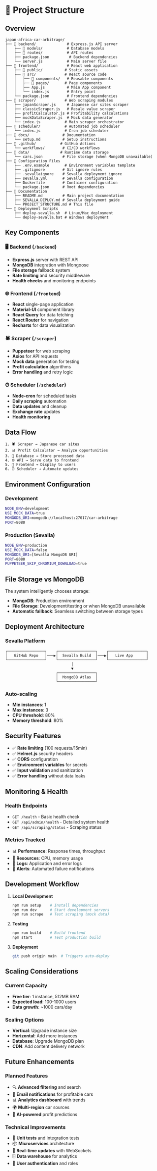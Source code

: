 # 📁 Project Structure

## Overview
```
japan-africa-car-arbitrage/
├── 📁 backend/              # Express.js API server
│   ├── 📁 models/           # Database models
│   ├── 📁 routes/           # API routes
│   ├── package.json         # Backend dependencies
│   └── server.js           # Main server file
├── 📁 frontend/             # React web application
│   ├── 📁 public/          # Static assets
│   ├── 📁 src/             # React source code
│   │   ├── 📁 components/   # Reusable components
│   │   ├── 📁 pages/       # Page components
│   │   ├── App.js          # Main App component
│   │   └── index.js        # Entry point
│   └── package.json        # Frontend dependencies
├── 📁 scraper/             # Web scraping modules
│   ├── japanScraper.js     # Japanese car sites scraper
│   ├── classicScraper.js   # Resale value scraper
│   ├── profitCalculator.js # Profitability calculations
│   ├── mockDataScraper.js  # Mock data generator
│   └── index.js           # Main scraper orchestrator
├── 📁 scheduler/           # Automated job scheduler
│   └── index.js           # Cron job scheduler
├── 📁 docs/               # Documentation
│   └── setup.md          # Setup instructions
├── 📁 .github/           # GitHub Actions
│   └── workflows/        # CI/CD workflows
├── 📁 data/              # Runtime data storage
│   └── cars.json         # File storage (when MongoDB unavailable)
├── 🔧 Configuration Files
│   ├── .env.example       # Environment variables template
│   ├── .gitignore        # Git ignore rules
│   ├── .sevallaignore    # Sevalla deployment ignore
│   ├── sevalla.yml       # Sevalla configuration
│   ├── Dockerfile        # Container configuration
│   └── package.json      # Root dependencies
├── 📖 Documentation
│   ├── README.md         # Main project documentation
│   ├── SEVALLA_DEPLOY.md # Sevalla deployment guide
│   └── PROJECT_STRUCTURE.md # This file
└── 🚀 Deployment Scripts
    ├── deploy-sevalla.sh  # Linux/Mac deployment
    └── deploy-sevalla.bat # Windows deployment
```

## Key Components

### 🖥️ Backend (`/backend`)
- **Express.js** server with REST API
- **MongoDB** integration with Mongoose
- **File storage** fallback system
- **Rate limiting** and security middleware
- **Health checks** and monitoring endpoints

### 🌐 Frontend (`/frontend`)
- **React** single-page application
- **Material-UI** component library
- **React Query** for data fetching
- **React Router** for navigation
- **Recharts** for data visualization

### 🕷️ Scraper (`/scraper`)
- **Puppeteer** for web scraping
- **Axios** for API requests
- **Mock data** generation for testing
- **Profit calculation** algorithms
- **Error handling** and retry logic

### ⏰ Scheduler (`/scheduler`)
- **Node-cron** for scheduled tasks
- **Daily scraping** automation
- **Data updates** and cleanup
- **Exchange rate** updates
- **Health monitoring**

## Data Flow

```
1. 🕷️ Scraper → Japanese car sites
2. 📊 Profit Calculator → Analyze opportunities
3. 💾 Database → Store processed data
4. 🌐 API → Serve data to frontend
5. 📱 Frontend → Display to users
6. ⏰ Scheduler → Automate updates
```

## Environment Configuration

### Development
```bash
NODE_ENV=development
USE_MOCK_DATA=true
MONGODB_URI=mongodb://localhost:27017/car-arbitrage
PORT=8080
```

### Production (Sevalla)
```bash
NODE_ENV=production
USE_MOCK_DATA=false
MONGODB_URI=[Sevalla MongoDB URI]
PORT=8080
PUPPETEER_SKIP_CHROMIUM_DOWNLOAD=true
```

## File Storage vs MongoDB

The system intelligently chooses storage:
- **MongoDB**: Production environment
- **File Storage**: Development/testing or when MongoDB unavailable
- **Automatic fallback**: Seamless switching between storage types

## Deployment Architecture

### Sevalla Platform
```
┌─────────────────┐    ┌─────────────────┐    ┌─────────────────┐
│   GitHub Repo   │───▶│  Sevalla Build  │───▶│   Live App      │
└─────────────────┘    └─────────────────┘    └─────────────────┘
                              │
                              ▼
                       ┌─────────────────┐
                       │  MongoDB Atlas  │
                       └─────────────────┘
```

### Auto-scaling
- **Min instances**: 1
- **Max instances**: 3
- **CPU threshold**: 80%
- **Memory threshold**: 80%

## Security Features

- ✅ **Rate limiting** (100 requests/15min)
- ✅ **Helmet.js** security headers
- ✅ **CORS** configuration
- ✅ **Environment variables** for secrets
- ✅ **Input validation** and sanitization
- ✅ **Error handling** without data leaks

## Monitoring & Health

### Health Endpoints
- `GET /health` - Basic health check
- `GET /api/admin/health` - Detailed system health
- `GET /api/scraping/status` - Scraping status

### Metrics Tracked
- 📊 **Performance**: Response times, throughput
- 🔧 **Resources**: CPU, memory usage
- 📝 **Logs**: Application and error logs
- 🚨 **Alerts**: Automated failure notifications

## Development Workflow

1. **Local Development**
   ```bash
   npm run setup    # Install dependencies
   npm run dev      # Start development servers
   npm run scrape   # Test scraping (mock data)
   ```

2. **Testing**
   ```bash
   npm run build    # Build frontend
   npm start        # Test production build
   ```

3. **Deployment**
   ```bash
   git push origin main  # Triggers auto-deploy
   ```

## Scaling Considerations

### Current Capacity
- **Free tier**: 1 instance, 512MB RAM
- **Expected load**: 100-1000 users
- **Data growth**: ~1000 cars/day

### Scaling Options
- **Vertical**: Upgrade instance size
- **Horizontal**: Add more instances
- **Database**: Upgrade MongoDB plan
- **CDN**: Add content delivery network

## Future Enhancements

### Planned Features
- 🔍 **Advanced filtering** and search
- 📧 **Email notifications** for profitable cars
- 📊 **Analytics dashboard** with trends
- 🌍 **Multi-region** car sources
- 🤖 **AI-powered** profit predictions

### Technical Improvements
- 🧪 **Unit tests** and integration tests
- 📦 **Microservices** architecture
- 🔄 **Real-time updates** with WebSockets
- 🗄️ **Data warehouse** for analytics
- 🔐 **User authentication** and roles
